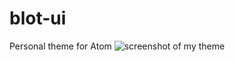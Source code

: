 # blot-ui

Personal theme for Atom
![screenshot of my theme](https://cloud.githubusercontent.com/assets/6562852/23544114/7ac549b4-ffed-11e6-8e36-3cfb8632c8b3.png)
